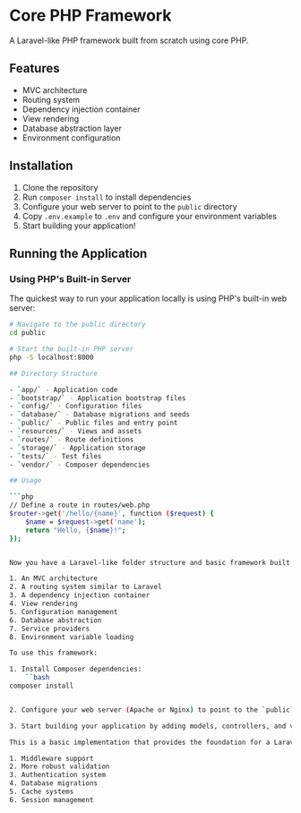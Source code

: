 # Core PHP Framework

A Laravel-like PHP framework built from scratch using core PHP.

## Features

- MVC architecture
- Routing system
- Dependency injection container
- View rendering
- Database abstraction layer
- Environment configuration

## Installation

1. Clone the repository
2. Run `composer install` to install dependencies
3. Configure your web server to point to the `public` directory
4. Copy `.env.example` to `.env` and configure your environment variables
5. Start building your application!

## Running the Application

### Using PHP's Built-in Server

The quickest way to run your application locally is using PHP's built-in web server:

```bash
# Navigate to the public directory
cd public

# Start the built-in PHP server
php -S localhost:8000

## Directory Structure

- `app/` - Application code
- `bootstrap/` - Application bootstrap files
- `config/` - Configuration files
- `database/` - Database migrations and seeds
- `public/` - Public files and entry point
- `resources/` - Views and assets
- `routes/` - Route definitions
- `storage/` - Application storage
- `tests/` - Test files
- `vendor/` - Composer dependencies

## Usage

```php
// Define a route in routes/web.php
$router->get('/hello/{name}', function ($request) {
    $name = $request->get('name');
    return "Hello, {$name}!";
});


Now you have a Laravel-like folder structure and basic framework built with core PHP. This implementation includes:

1. An MVC architecture
2. A routing system similar to Laravel
3. A dependency injection container
4. View rendering
5. Configuration management
6. Database abstraction
7. Service providers
8. Environment variable loading

To use this framework:

1. Install Composer dependencies:
    ``bash
composer install


2. Configure your web server (Apache or Nginx) to point to the `public` directory as the document root.

3. Start building your application by adding models, controllers, and views following the Laravel-like pattern.

This is a basic implementation that provides the foundation for a Laravel-like framework. You can extend it by adding more features as needed, such as:

1. Middleware support
2. More robust validation
3. Authentication system
4. Database migrations
5. Cache systems
6. Session management

